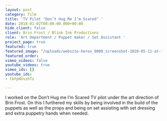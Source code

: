 ```yaml
---
layout: post
category: film
title: 'TV Pilot ‘Don’t Hug Me I’m Scared’ '
date: 2018-01-02T00:00:00.000+00:00
hide_client: false
client: Brin Frost / Blink Ink Productions
role: 'Art Department / Puppet maker / Set Assistant '
project_page: true
featured: true
featured_image: "/uploads/website-heros_0000_screenshot-2020-05-11-at-15.17.25.jpg"
featured_order: 
vimeo_videos: false
youtube_videos: true
vimeo_ids: []
youtube_ids:
- tkFpNVxzhTs

---
```

I worked on the Don’t Hug me I’m Scared TV pilot under the art direction of Brin Frost. On this I furthered my skills by being involved in the build of the puppets as well as the props and being on set assisting with set dressing and extra puppetry hands when needed.